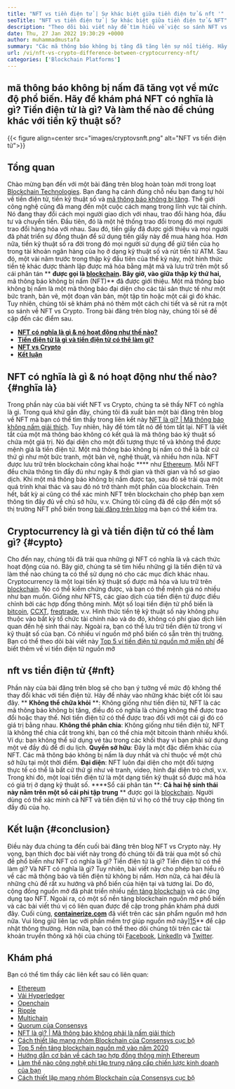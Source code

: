 ```yaml
---
title: "NFT vs tiền điện tử | Sự khác biệt giữa tiền điện tử & nft '" 
seoTitle: "NFT vs tiền điện tử | Sự khác biệt giữa tiền điện tử & NFT" 
description: "Theo dõi bài viết này để tìm hiểu về việc so sánh NFT vs Crypto. NFT đại diện cho các đối tượng ngoài đời thực trong đó Crypto là một dạng tiền kỹ thuật số được mã hóa." 
date: Thu, 27 Jan 2022 19:30:29 +0000
author: muhammadmustafa
summary: "Các mã thông báo không bị tăng đã tăng lên sự nổi tiếng. Hãy khám phá NFT có nghĩa là gì? Tiền điện tử là gì? Và làm thế nào để chúng khác với tiền kỹ thuật số?" 
url: /vi/nft-vs-crypto-difference-between-cryptocurrency-nft/
categories: ['Blockchain Platforms']
---
```


## mã thông báo không bị nấm đã tăng vọt về mức độ phổ biến. Hãy để khám phá NFT có nghĩa là gì? Tiền điện tử là gì? Và làm thế nào để chúng khác với tiền kỹ thuật số?

{{< figure align=center src="images/cryptovsnft.png" alt="NFT vs tiền điện tử">}}


## Tổng quan
Chào mừng bạn đến với một bài đăng trên blog hoàn toàn mới trong loạt [Blockchain Technologies][1]. Bạn đang hạ cánh đúng chỗ nếu bạn đang tự hỏi về tiền điện tử, tiền kỹ thuật số và [mã thông báo không bị tăng][2]. Thế giới công nghệ cũng đã mang đến một cuộc cách mạng trong lĩnh vực tài chính. Nó đang thay đổi cách mọi người giao dịch với nhau, trao đổi hàng hóa, đầu tư và chuyển tiền. Đầu tiên, đó là một hệ thống trao đổi trong đó mọi người trao đổi hàng hóa với nhau. Sau đó, tiền giấy đã được giới thiệu và mọi người đã phát triển sự đồng thuận để sử dụng tiền giấy này để mua hàng hóa. Hơn nữa, tiền kỹ thuật số ra đời trong đó mọi người sử dụng để giữ tiền của họ trong tài khoản ngân hàng của họ ở dạng kỹ thuật số và rút tiền từ ATM.
Sau đó, một vài năm trước trong thập kỷ đầu tiên của thế kỷ này, một hình thức tiền tệ khác được thành lập được mã hóa bằng mật mã và lưu trữ trên một sổ cái phân tán ** **được gọi là [blockchain][3]. Bây giờ, vào giữa thập kỷ thứ hai,**   mã thông báo không bị nấm (NFT)** đã được giới thiệu. Một mã thông báo không bị nấm là một mã thông báo đại diện cho các tài sản thực tế như một bức tranh, bản vẽ, một đoạn văn bản, một tập tin hoặc một cái gì đó khác. Tuy nhiên, chúng tôi sẽ khám phá nó thêm một cách chi tiết và sẽ rút ra một so sánh về NFT vs Crypto. Trong bài đăng trên blog này, chúng tôi sẽ đề cập đến các điểm sau.
  * **[NFT có nghĩa là gì & nó hoạt động như thế nào?][4]**
  * **[Tiền điện tử là gì và tiền điện tử có thể làm gì?][5]**
  * **[NFT vs Crypto][6]**
  * **[Kết luận][7]**

## NFT có nghĩa là gì & nó hoạt động như thế nào?   {#nghĩa là}
Trong phần này của bài viết NFT vs Crypto, chúng ta sẽ thấy NFT có nghĩa là gì. Trong quá khứ gần đây, chúng tôi đã xuất bản một bài đăng trên blog về NFT mà bạn có thể tìm thấy trong liên kết này [NFT là gì? | Mã thông báo không nấm giải thích][2]. Tuy nhiên, hãy để tóm tắt nó để tóm tắt lại. NFT là viết tắt của một mã thông báo không có kết quả là mã thông báo kỹ thuật số chứa một giá trị. Nó đại diện cho một đối tượng thực tế và không thể được mệnh giá là tiền điện tử. Một mã thông báo không bị nấm có thể là bất cứ thứ gì như một bức tranh, một bản vẽ, nghệ thuật, và nhiều hơn nữa. NFT được lưu trữ trên blockchain công khai hoặc **** như [Ethereum][8]. Mỗi NFT đều chứa thông tin đầy đủ như ngày & thời gian và thời gian và hồ sơ giao dịch. Khi một mã thông báo không bị nấm được tạo, sau đó sẽ trải qua một quá trình khai thác và sau đó nó trở thành một phần của blockchain.
Trên hết, bất kỳ ai cũng có thể xác minh NFT trên blockchain cho phép bạn xem thông tin đầy đủ về chủ sở hữu, v.v. Chúng tôi cũng đã đề cập đến một số thị trường NFT phổ biến trong [bài đăng trên blog][2] mà bạn có thể kiểm tra.

## Cryptocurrency là gì và tiền điện tử có thể làm gì?   {#cypto}
Cho đến nay, chúng tôi đã trải qua những gì NFT có nghĩa là và cách thức hoạt động của nó. Bây giờ, chúng ta sẽ tìm hiểu những gì là tiền điện tử và làm thế nào chúng ta có thể sử dụng nó cho các mục đích khác nhau. Cryptocurrency là một loại tiền kỹ thuật số được mã hóa và lưu trữ trên [blockchain][1]. Nó có thể kiểm chứng được, và bạn có thể mệnh giá nó nhiều như bạn muốn. Giống như NFTS, các giao dịch của tiền điện tử được điều chỉnh bởi các hợp đồng thông minh. Một số loại tiền điện tử phổ biến là [bitcoin][10], [CCXT][11], [freqtrade][12], v.v.
Hình thức tiền tệ kỹ thuật số này không phụ thuộc vào bất kỳ tổ chức tài chính nào và do đó, không có phí giao dịch liên quan đến hệ sinh thái này. Ngoài ra, bạn có thể lưu trữ tiền điện tử trong ví kỹ thuật số của bạn. Có nhiều ví nguồn mở phổ biến có sẵn trên thị trường. Bạn có thể theo dõi bài viết này [Top 5 ví tiền điện tử nguồn mở miễn phí][13] để biết thêm về ví tiền điện tử nguồn mở

## nft vs tiền điện tử   {#nft}
Phần này của bài đăng trên blog sẽ cho bạn ý tưởng về mức độ không thể thay đổi khác với tiền điện tử. Hãy để nhảy vào những khác biệt cốt lõi sau đây.
** **Không thể chữa khỏi** **: Không giống như tiền điện tử, NFT là các mã thông báo không bị tăng, điều đó có nghĩa là chúng không thể được trao đổi hoặc thay thế. Nơi tiền điện tử có thể được trao đổi với một cái gì đó có giá trị bằng nhau.
**Không thể phân chia**: Không giống như tiền điện tử, NFT là không thể chia cắt trong khi, bạn có thể chia một bitcoin thành nhiều khối. Ví dụ: bạn không thể sử dụng vé tàu trong các khối thay vì bạn phải sử dụng một vé đầy đủ để đi du lịch.
**Quyền sở hữu**: Đây là một đặc điểm khác của NFT. Các mã thông báo không bị nấm là duy nhất và chỉ thuộc về một chủ sở hữu tại một thời điểm.
**Đại diện**: NFT luôn đại diện cho một đối tượng thực tế có thể là bất cứ thứ gì như vẽ tranh, video, hình đại diện trò chơi, v.v. Trong khi đó, một loại tiền điện tử là một dạng tiền kỹ thuật số được mã hóa có giá trị ở dạng kỹ thuật số.
****Sổ cái phân tán **:  **Cả hai hệ sinh thái này nằm trên một sổ cái phi tập trung**  ** được gọi là [blockchain][1]. Người dùng có thể xác minh cả NFT và tiền điện tử vì họ có thể truy cập thông tin đầy đủ của họ.

## Kết luận   {#conclusion}
Điều này đưa chúng ta đến cuối bài đăng trên blog NFT vs Crypto này. Hy vọng, bạn thích đọc bài viết này trong đó chúng tôi đã trải qua một số chủ đề phổ biến như NFT có nghĩa là gì? Tiền điện tử là gì? Tiền điện tử có thể làm gì? Và NFT có nghĩa là gì? Tuy nhiên, bài viết này cho phép bạn hiểu rõ về các mã thông báo và tiền điện tử không bị nấm. Hơn nữa, cả hai đều là những chủ đề rất xu hướng và phổ biến của hiện tại và tương lai. Do đó, cộng đồng nguồn mở đã phát triển nhiều [nền tảng blockchain][1] và các ứng dụng tạo NFT. Ngoài ra, có một số nền tảng blockchain nguồn mở phổ biến và các bài viết thú vị có liên quan được đề cập trong phần khám phá dưới đây.
Cuối cùng,  **[containerize.com][14]**  đã viết trên các sản phẩm nguồn mở hơn nữa. Vui lòng giữ liên lạc với phần mềm trợ giúp nguồn mở này][15]** để cập nhật thông thường. Hơn nữa, bạn có thể theo dõi chúng tôi trên các tài khoản truyền thông xã hội của chúng tôi [Facebook][16], [LinkedIn][17] và [Twitter][18].

## Khám phá
Bạn có thể tìm thấy các liên kết sau có liên quan:
  * [Ethereum][8]
  * [Vải Hyperledger][19]
  * [Openchain][20]
  * [Ripple][21]
  * [Multichain][22]
  * [Quorum của Consensys][23]
  * [NFT là gì? | Mã thông báo không phải là nấm giải thích][2]
  * [Cách thiết lập mạng nhóm Blockchain của Consensys cục bộ][24]
  * [Top 5 nền tảng blockchain nguồn mở vào năm 2020][25]
  * [Hướng dẫn cơ bản về cách tạo hợp đồng thông minh Ethereum][26]
  * [Làm thế nào công nghệ phi tập trung nâng cấp chiến lược kinh doanh của bạn][27]
  * [Cách thiết lập mạng nhóm Blockchain của Consensys cục bộ][24]

  
[1]: https://blog.containerize.com/category/blockchain-platforms/
[2]: https://blog.containerize.com/blockchain-platforms/what-is-nft-non-fungible-tokens-explained/
[3]: https://products.containerize.com/blockchain-platforms/
[4]: #mean
[5]: #cypto
[6]: #nft
[7]: #Conclusion
[8]: https://products.containerize.com/blockchain-platforms/ethereum
[9]: https://blog.containerize.com/blockchain-platforms/smart-contract-tutorial-ethereum-blockchain-development/
[10]: https://bitcoin.org/en/
[11]: https://opencollective.com/ccxt
[12]: https://www.freqtrade.io/en/stable/
[13]: https://blog.containerize.com/blockchain-platforms/top-5-free-open-source-crypto-wallets-in-2021/
[14]: https://www.containerize.com/
[15]: https://products.containerize.com/helpdesk/
[16]: https://web.facebook.com/containerize
[17]: https://www.linkedin.com/company/containerize/
[18]: https://twitter.com/containerize_co
[19]: https://products.containerize.com/blockchain-platforms/hyperledger-fabric
[20]: https://products.containerize.com/blockchain-platforms/openchain
[21]: https://products.containerize.com/blockchain-platforms/ripple
[22]: https://products.containerize.com/blockchain-platforms/multichain
[23]: https://products.containerize.com/blockchain-platforms/consensys-quorum
[24]: https://blog.containerize.com/blockchain-platforms/how-to-setup-consensys-quorum-blockchain-network-locally/
[25]: https://blog.containerize.com/blockchain-platforms/top-5-open-source-blockchain-platforms-in-2020/
[26]: https://blog.containerize.com/
[27]: https://blog.containerize.com/2020/11/27/how-decentralized-technology-upgrades-your-business-strategy/
